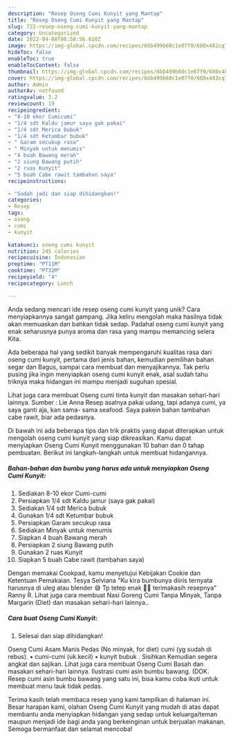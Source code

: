 ```yaml
---
description: "Resep Oseng Cumi Kunyit yang Mantap"
title: "Resep Oseng Cumi Kunyit yang Mantap"
slug: 722-resep-oseng-cumi-kunyit-yang-mantap
category: Uncategorized
date: 2022-04-08T06:58:56.610Z
image: https://img-global.cpcdn.com/recipes/6bb499b60c1e07f0/680x482cq70/oseng-cumi-kunyit-foto-resep-utama.jpg
hideToc: false
enableToc: true
enableTocContent: false
thumbnail: https://img-global.cpcdn.com/recipes/6bb499b60c1e07f0/680x482cq70/oseng-cumi-kunyit-foto-resep-utama.jpg
cover: https://img-global.cpcdn.com/recipes/6bb499b60c1e07f0/680x482cq70/oseng-cumi-kunyit-foto-resep-utama.jpg
author: Admin
authorAv: notfound
ratingvalue: 3.2
reviewcount: 19
recipeingredient:
- "8-10 ekor Cumicumi"
- "1/4 sdt Kaldu jamur saya gak pakai"
- "1/4 sdt Merica bubuk"
- "1/4 sdt Ketumbar bubuk"
- " Garam secukup rasa"
- " Minyak untuk menumis"
- "4 buah Bawang merah"
- "2 siung Bawang putih"
- "2 ruas Kunyit"
- "5 buah Cabe rawit tambahan saya"
recipeinstructions:

- "Sudah jadi dan siap dihidangkan!"
categories:
- Resep
tags:
- oseng
- cumi
- kunyit

katakunci: oseng cumi kunyit 
nutrition: 245 calories
recipecuisine: Indonesian
preptime: "PT11M"
cooktime: "PT32M"
recipeyield: "4"
recipecategory: Lunch

---
```





Anda sedang mencari ide resep oseng cumi kunyit yang unik? Cara menyiapkannya sangat gampang. Jika keliru mengolah maka hasilnya tidak akan memuaskan dan bahkan tidak sedap. Padahal oseng cumi kunyit yang enak seharusnya punya aroma dan rasa yang mampu memancing selera Kita.





Ada beberapa hal yang sedikit banyak mempengaruhi kualitas rasa dari oseng cumi kunyit, pertama dari jenis bahan, kemudian pemilihan bahan segar dan Bagus, sampai cara membuat dan menyajikannya. Tak perlu pusing jika ingin menyiapkan oseng cumi kunyit enak,      asal sudah tahu triknya maka hidangan ini mampu menjadi suguhan spesial.














Lihat juga cara membuat Oseng cumi tinta kunyit dan masakan sehari-hari lainnya. Sumber : Lie Anna Resep asalnya pakai udang, tapi adanya cumi, ya saya ganti aja, kan sama- sama seafood. Saya pakein bahan tambahan cabe rawit, biar ada pedasnya.






Di bawah ini ada beberapa tips dan trik praktis yang dapat diterapkan untuk mengolah oseng cumi kunyit yang siap dikreasikan. Kamu dapat menyiapkan Oseng Cumi Kunyit menggunakan 10 bahan dan 0 tahap pembuatan. Berikut ini langkah-langkah untuk membuat hidangannya.

<!--inarticleads1-->

##### Bahan-bahan dan bumbu yang harus ada untuk menyiapkan Oseng Cumi Kunyit:

1. Sediakan 8-10 ekor Cumi-cumi
1. Persiapkan 1/4 sdt Kaldu jamur (saya gak pakai)
1. Sediakan 1/4 sdt Merica bubuk
1. Gunakan 1/4 sdt Ketumbar bubuk
1. Persiapkan  Garam secukup rasa
1. Sediakan  Minyak untuk menumis
1. Siapkan 4 buah Bawang merah
1. Persiapkan 2 siung Bawang putih
1. Gunakan 2 ruas Kunyit
1. Siapkan 5 buah Cabe rawit (tambahan saya)


Dengan memakai Cookpad, kamu menyetujui Kebijakan Cookie dan Ketentuan Pemakaian. Tesya Selviana &#34;Ku kira bumbunya diiris ternyata harusnya di uleg atau blender 😅 Tp tetep enak 👍🏼 terimakasih resepnya&#34; Ranny R. Lihat juga cara membuat Nasi Goreng Cumi Tanpa Minyak, Tanpa Margarin (Diet) dan masakan sehari-hari lainnya.. 

<!--inarticleads2-->

##### Cara buat Oseng Cumi Kunyit:


1. Selesai dan siap dihidangkan!

Oseng Cumi Asam Manis Pedas (No minyak, for diet) cumi (yg sudah di rebus). • cumi-cumi (uk.kecil) • kunyit bubuk . Sisihkan Kemudian segera angkat dan sajikan. Lihat juga cara membuat Oseng Cumi Basah dan masakan sehari-hari lainnya. Ilustrasi cumi asin bumbu bawang. (DOK. Resep cumi asin bumbu bawang yang satu ini, bisa kamu coba ikuti untuk membuat menu lauk tidak pedas. 

Terima kasih telah membaca resep yang kami tampilkan di halaman ini. Besar harapan kami, olahan Oseng Cumi Kunyit yang mudah di atas dapat membantu anda menyiapkan hidangan yang sedap untuk keluarga/teman maupun menjadi ide bagi anda yang berkeinginan untuk berjualan makanan. Semoga bermanfaat dan selamat mencoba!
